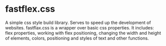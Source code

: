 # fastflex.css
A simple css style build library. Serves to speed up the development of websites.
fastflax.css is a wrapper over basic css properties. It includes: flex properties, working with flex positioning, changing the width and height of elements, colors, positioning and styles of text and other functions.
